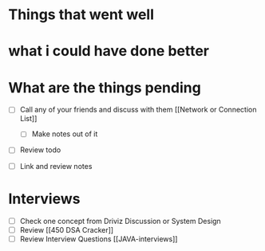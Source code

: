 # Things that went well

# what i could have done better 

# What are the things pending

- [ ] Call any of your friends and discuss with them [[Network or Connection List]]
	- [ ] Make notes out of it
- [ ] Review todo
- [ ] Link and review notes


# Interviews 
- [ ] Check one concept from Driviz Discussion or System Design 
- [ ] Review [[450 DSA Cracker]]
- [ ] Review Interview Questions [[JAVA-interviews]]